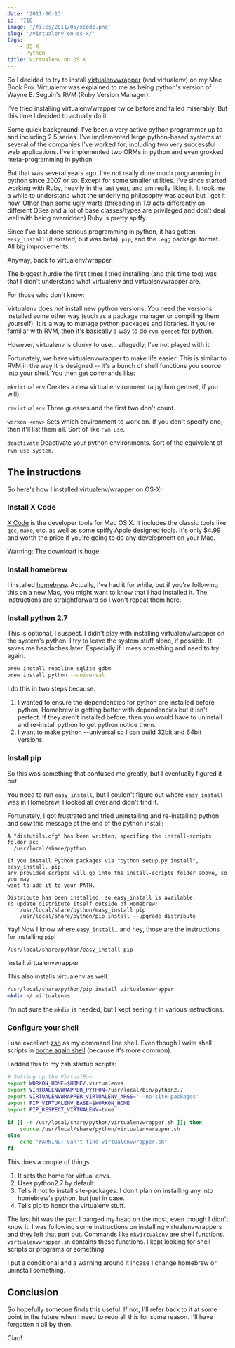 ```yaml
---
date: '2011-06-13'
id: '716'
image: '/files/2011/06/xcode.png'
slug: '/virtualenv-on-os-x/'
tags:
    - OS X
    - Python
title: Virtualenv on OS X
---
```


So I decided to try to install
[virtualenvwrapper](http://www.doughellmann.com/projects/virtualenvwrapper/)
(and virtualenv) on my Mac Book Pro. Virtualenv was explained to me as being
python's version of Wayne E. Seguin's RVM (Ruby Version Manager).

I've tried installing virtualenv/wrapper twice before and failed miserably.
But this time I decided to actually do it.<!-- more -->

Some quick background: I've been a very active python programmer up to and
including 2.5 series. I've implemented large python-based systems at several
of the companies I've worked for; including two very successful web
applications. I've implemented two ORMs in python and even grokked
meta-programming in python.

But that was several years ago. I've not really done much programming in
python since 2007 or so. Except for some smaller utilities. I've since started
working with Ruby, heavily in the last year, and am really liking it. It took
me a while to understand what the underlying philosophy was about but I get it
now. Other than some ugly warts (threading in 1.9 acts differently on
different OSes and a lot of base classes/types are privileged and don't deal
well with being overridden) Ruby is pretty spiffy.

Since I've last done serious programming in python, it has gotten
`easy_install` (it existed, but was beta), `pip`, and the `.egg` package
format. All big improvements.

Anyway, back to virtualenv/wrapper.

The biggest hurdle the first times I tried installing (and this time too) was
that I didn't understand what virtualenv and virtualenvwrapper are.

For those who don't know:

Virtualenv does _not_ install new python versions. You need the versions
installed some other way (such as a package manager or compiling them
yourself). It is a way to manage python packages and libraries. If you're
familiar with RVM, then it's basically a way to do `rvm gemset` for python.

However, virtualenv is clunky to use... allegedly, I've not played with it.

Fortunately, we have virtualenvwrapper to make life easier! This is similar to
RVM in the way it is designed -- it's a bunch of shell functions you source
into your shell. You then get commands like:

`mkvirtualenv` Creates a new virtual environment (a python gemset, if you
will).

`rmvirtualenv` Three guesses and the first two don't count.

`workon <env>` Sets which environment to work on. If you don't specify one,
then it'll list them all. Sort of like `rvm use`.

`deactivate` Deactivate your python environments. Sort of the equivalent of
`rvm use system`.

## The instructions

So here's how I installed virtualenv/wrapper on OS-X:

### Install X Code

[X Code](http://itunes.apple.com/us/app/xcode/id422352214) is the developer
tools for Mac OS X. It includes the classic tools like `gcc`, `make`, etc. as
well as some spiffy Apple designed tools. It's only \$4.99 and worth the price
if you're going to do any development on your Mac.

Warning: The download is huge.

### Install homebrew

I installed [homebrew](https://github.com/mxcl/homebrew). Actually, I've had
it for while, but if you're following this on a new Mac, you might want to
know that I had installed it. The instructions are straightforward so I won't
repeat them here.

### Install python 2.7

This is optional, I suspect. I didn't play with installing virtualenv/wrapper
on the system's python. I try to leave the system stuff alone, if possible. It
saves me headaches later. Especially if I mess something and need to try
again.

```bash
brew install readline sqlite gdbm
brew install python --universal
```

I do this in two steps because:

1.  I wanted to ensure the dependencies for python are installed before
    python. Homebrew is getting better with dependencies but it isn't perfect.
    If they aren't installed before, then you would have to uninstall and
    re-install python to get python notice them.
2.  I want to make python --universal so I can build 32bit and 64bit versions.

### Install pip

So this was something that confused me greatly, but I eventually figured it
out.

You need to run `easy_install`, but I couldn't figure out where `easy_install`
was in Homebrew. I looked all over and didn't find it.

Fortunately, I got frustrated and tried uninstalling and re-installing python
and sow this message at the end of the python install:

```
A "distutils.cfg" has been written, specifing the install-scripts folder as:
  /usr/local/share/python

If you install Python packages via "python setup.py install", easy_install, pip,
any provided scripts will go into the install-scripts folder above, so you may
want to add it to your PATH.

Distribute has been installed, so easy_install is available.
To update distribute itself outside of Homebrew:
    /usr/local/share/python/easy_install pip
    /usr/local/share/python/pip install --upgrade distribute
```

Yay! Now I know where `easy_install`...and hey, those are the instructions for
installing `pip`!

```bash
/usr/local/share/python/easy_install pip
```

Install virtualenvwrapper

This also installs virtualenv as well.

```bash
/usr/local/share/python/pip install virtualenvwrapper
mkdir ~/.virtualenvs
```

I'm not sure the `mkdir` is needed, but I kept seeing it in various
instructions.

### Configure your shell

I use excellent [zsh](http://zsh.sourceforge.net/) as my command line shell.
Even though I write shell scripts in
[borne again shell](http://www.gnu.org/software/bash/bash.html) (because it's
more common).

I added this to my zsh startup scripts:

```bash
# Setting up the VirtualEnv
export WORKON_HOME=$HOME/.virtualenvs
export VIRTUALENVWRAPPER_PYTHON=/usr/local/bin/python2.7
export VIRTUALENVWRAPPER_VIRTUALENV_ARGS='--no-site-packages'
export PIP_VIRTUALENV_BASE=$WORKON_HOME
export PIP_RESPECT_VIRTUALENV=true

if [[ -r /usr/local/share/python/virtualenvwrapper.sh ]]; then
    source /usr/local/share/python/virtualenvwrapper.sh
else
    echo "WARNING: Can't find virtualenvwrapper.sh"
fi
```

This does a couple of things:

1.  It sets the home for virtual envs.
2.  Uses python2.7 by default.
3.  Tells it not to install site-packages. I don't plan on installing any into
    homebrew's python, but just in case.
4.  Tells pip to honor the virtualenv stuff.

The last bit was the part I banged my head on the most, even though I didn't
know it. I was following some instructions on installing virtualenvwrappers
and they left that part out. Commands like `mkvirtualenv` are shell functions.
`virtualenvwrapper.sh` contains those functions. I kept looking for shell
scripts or programs or something.

I put a conditional and a warning around it incase I change homebrew or
uninstall something.

## Conclusion

So hopefully someone finds this useful. If not, I'll refer back to it at some
point in the future when I need to redo all this for some reason. I'll have
forgotten it all by then.

Ciao!
